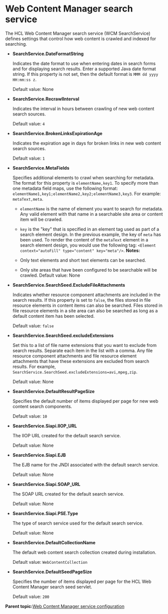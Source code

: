 # Web Content Manager search service

The HCL Web Content Manager search service \(WCM SearchService\) defines settings that control how web content is crawled and indexed for searching.

-   **SearchService.DateFormatString**

    Indicates the date format to use when entering dates in search forms and for displaying search results. Enter a supported Java date format string. If this property is not set, then the default format is `MMM dd yyyy HH:mm:ss z`.

    Default value: None

-   **SearchService.RecrawlInterval**

    Indicates the interval in hours between crawling of new web content search sources.

    Default value: `4`

-   **SearchService.BrokenLinksExpirationAge**

    Indicates the expiration age in days for broken links in new web content search sources.

    Default value: `1`

-   **SearchService.MetaFields**

    Specifies additional elements to crawl when searching for metadata. The format for this property is `elementName,key1`. To specify more than one metadata field maps, use the following format: `elementName1,key1;elementName2,key2;elementName3,key3`. For example: `metaText,meta`.

    -   `elementName` is the name of element you want to search for metadata. Any valid element with that name in a searchable site area or content item will be crawled.
    -   `key` is the "key" that is specified in an element tag used as part of a search element design. In the previous example, the key of `meta` has been used. To render the content of the `metaText` element in a search element design, you would use the following tag: `<Element context="autoFill" type="content" key="meta"/>`.
    **Notes:**

    -   Only text elements and short text elements can be searched.
    -   Only site areas that have been configured to be searchable will be crawled.
    Default value: None

-   **SearchService.SearchSeed.ExcludeFileAttachments**

    Indicates whether resource component attachments are included in the search results. If this property is set to `false`, the files stored in file resource elements in content items can also be searched. Files stored in file resource elements in a site area can also be searched as long as a default content item has been selected.

    Default value: `false`

-   **SearchService.SearchSeed.excludeExtensions**

    Set this to a list of file name extensions that you want to exclude from search results. Separate each item in the list with a comma. Any file resource component attachments and file resource element attachments that have these extensions are excluded from search results. For example, `SearchService.SearchSeed.excludeExtensions=avi,mpeg,zip`.

    Default value: None

-   **SearchService.DefaultResultPageSize**

    Specifies the default number of items displayed per page for new web content search components.

    Default value: `10`

-   **SearchService.Siapi.IIOP\_URL**

    The IIOP URL created for the default search service.

    Default value: None

-   **SearchService.Siapi.EJB**

    The EJB name for the JNDI associated with the default search service.

    Default value: None

-   **SearchService.Siapi.SOAP\_URL**

    The SOAP URL created for the default search service.

    Default value: None

-   **SearchService.Siapi.PSE.Type**

    The type of search service used for the default search service.

    Default value: None

-   **SearchService.DefaultCollectionName**

    The default web content search collection created during installation.

    Default value: `WebContentCollection`

-   **SearchService.DefaultSeedPageSize**

    Specifies the number of items displayed per page for the HCL Web Content Manager search seed servlet.

    Default value: `200`


**Parent topic:**[Web Content Manager service configuration](../admin-system/srvcfgwcmref.md)

